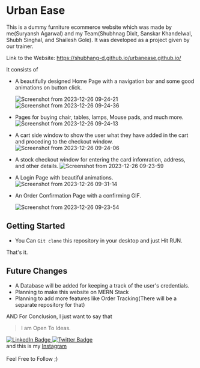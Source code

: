 # Urban Ease
This is a dummy furniture ecommerce website which was made by me(Suryansh Agarwal) and my Team(Shubhnag Dixit, Sanskar Khandelwal, Shubh Singhal, and Shailesh Gole). It was developed as a project given by our trainer.

Link to the Website: https://shubhang-d.github.io/urbanease.github.io/

It consists of 
- A beautifully designed Home Page with a navigation bar and some good animations on button click.
  
  ![Screenshot from 2023-12-26 09-24-21](https://github.com/shubhang-d/urbanease.github.io/assets/143957984/3a880848-49d2-4adc-aaaa-1b57b0df8bec)
  ![Screenshot from 2023-12-26 09-24-36](https://github.com/shubhang-d/urbanease.github.io/assets/143957984/bb99d69e-e28f-4c1c-b49f-baeb24bb7514)

  
- Pages for buying chair, tables, lamps, Mouse pads, and much more.
![Screenshot from 2023-12-26 09-24-13](https://github.com/shubhang-d/urbanease.github.io/assets/143957984/bcfcc344-9d25-48b9-8d84-e5549f12e03c)

  
- A cart side window to show the user what they have added in the cart and proceding to the checkout window.
  ![Screenshot from 2023-12-26 09-24-06](https://github.com/shubhang-d/urbanease.github.io/assets/143957984/b2e1140c-03fb-442e-a2b6-cd4074833160)
  
- A stock checkout window for entering the card infomration, address, and other details.
  ![Screenshot from 2023-12-26 09-23-59](https://github.com/shubhang-d/urbanease.github.io/assets/143957984/520e0c6e-b464-446e-bd71-b15b07d81a06)

- A Login Page with beautiful animations.
  ![Screenshot from 2023-12-26 09-31-14](https://github.com/shubhang-d/urbanease.github.io/assets/143957984/84887031-1246-40ed-b243-6747a84db436)
  
- An Order Confirmation Page with a confirming GIF.
  
  ![Screenshot from 2023-12-26 09-23-54](https://github.com/shubhang-d/urbanease.github.io/assets/143957984/c629f3b8-4d17-4c1c-bcee-101beafb575c)

## Getting Started

- You Can `Git clone` this repository in your desktop and just Hit RUN.

That's it.

## Future Changes
- A Database will be added for keeping a track of the user's credentials.
- Planning to make this website on MERN Stack
- Planning to add more features like Order Tracking(There will be a separate repository for that)

AND For Conclusion, I just want to say that
> I am Open To Ideas.

<div id="badges">
  <a href="https://www.linkedin.com/in/shubhang-dixit/">
    <img src="https://img.shields.io/badge/LinkedIn-blue?style=for-the-badge&logo=linkedin&logoColor=white" alt="LinkedIn Badge"/>
  </a>
  <a href="https://twitter.com/shubhang_dixit">
    <img src="https://img.shields.io/badge/Twitter-blue?style=for-the-badge&logo=twitter&logoColor=white" alt="Twitter Badge"/>
  </a>
  <br>
  and this is my 
  <a  href="https://instagram.com/shubhang._.d" target="_blank">
    Instagram
  </a>
</div>
<br>
Feel Free to Follow ;)
